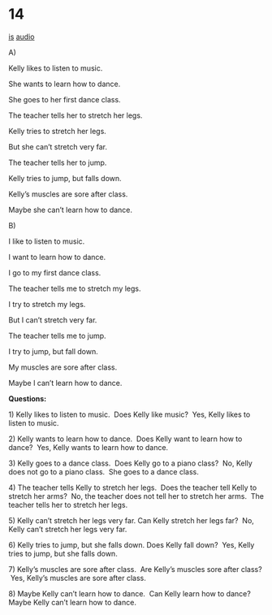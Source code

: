 # 14

[is](../is/story_14.md)
[audio](../audio/story_14.mp3)

A\)

Kelly likes to listen to music.

She wants to learn how to dance.

She goes to her first dance class.

The teacher tells her to stretch her legs.

Kelly tries to stretch her legs.

But she can’t stretch very far.

The teacher tells her to jump.

Kelly tries to jump, but falls down.

Kelly’s muscles are sore after class.

Maybe she can’t learn how to dance.

B\)

I like to listen to music.

I want to learn how to dance.

I go to my first dance class.

The teacher tells me to stretch my legs.

I try to stretch my legs.

But I can’t stretch very far.

The teacher tells me to jump.

I try to jump, but fall down.

My muscles are sore after class.

Maybe I can’t learn how to dance.

**Questions:**

1\) Kelly likes to listen to music.  Does Kelly like music?  Yes, Kelly
likes to listen to music.

2\) Kelly wants to learn how to dance.  Does Kelly want to learn how to
dance?  Yes, Kelly wants to learn how to dance.

3\) Kelly goes to a dance class.  Does Kelly go to a piano class?  No,
Kelly does not go to a piano class.  She goes to a dance class.

4\) The teacher tells Kelly to stretch her legs.  Does the teacher tell
Kelly to stretch her arms?  No, the teacher does not tell her to stretch
her arms.  The teacher tells her to stretch her legs.

5\) Kelly can’t stretch her legs very far. Can Kelly stretch her legs
far?  No, Kelly can’t stretch her legs very far.

6\) Kelly tries to jump, but she falls down. Does Kelly fall down?  Yes,
Kelly tries to jump, but she falls down.

7\) Kelly’s muscles are sore after class.  Are Kelly’s muscles sore
after class?  Yes, Kelly’s muscles are sore after class.

8\) Maybe Kelly can’t learn how to dance.  Can Kelly learn how to dance?
Maybe Kelly can’t learn how to dance.
